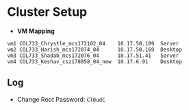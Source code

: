 
# Cluster Setup

* **VM Mapping**

```
vm1 COL733_Chrystle_mcs172102_04	10.17.50.109  Server
vm2 COL733_Harish_mcs172074_04	    10.17.50.169  Desktop
vm3 COL733_Shadab_mcs172076_04	    10.17.51.41   Server
vm4 COL733_Keshav_csz178058_04_new  10.17.6.91    Desktop
```

## Log

* Change Root Password: `Cl0udC`
